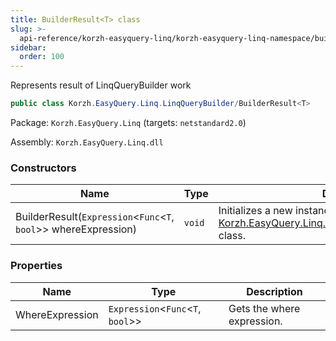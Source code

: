 ```yaml
---
title: BuilderResult<T> class
slug: >-
  api-reference/korzh-easyquery-linq/korzh-easyquery-linq-namespace/builderresult-t--class
sidebar:
  order: 100
---
```


Represents result of LinqQueryBuilder work
```csharp
public class Korzh.EasyQuery.Linq.LinqQueryBuilder/BuilderResult<T>

```
Package: `Korzh.EasyQuery.Linq` (targets: `netstandard2.0`)

Assembly: `Korzh.EasyQuery.Linq.dll`

### Constructors

| Name | Type | Description | 
| --- | --- | --- | 
| BuilderResult(`Expression`&lt;`Func`&lt;`T`, `bool`&gt;&gt; whereExpression) | `void` | Initializes a new instance of the [Korzh.EasyQuery.Linq.LinqQueryBuilder.BuilderResult`1](///easyquery/docs/api-reference/korzh-easyquery-linq/korzh-easyquery-linq-namespace/linqquerybuilder-class) class. | 


### Properties

| Name | Type | Description | 
| --- | --- | --- | 
| WhereExpression | `Expression`&lt;`Func`&lt;`T`, `bool`&gt;&gt; | Gets the where expression. |
